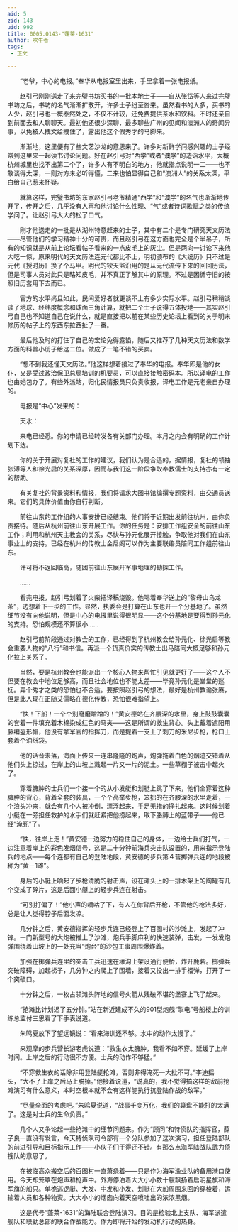 ```yaml
---
aid: 5
zid: 143
uid: 992
title: 0005.0143-"蓬莱-1631"
author: 吹牛者
tags: 
 - 正文

---
```




　　“老爷，中心的电报。”奉华从电报室里出来，手里拿着一张电报纸。

　　赵引弓刚刚送走了来完璧书坊买书的一批本地士子——自从张岱等人来过完璧书坊之后，书坊的名气渐渐扩散开，许多士子纷至沓来。虽然看书的人多，买书的人少，赵引弓也一概泰然处之，不仅不计较，还免费提供茶水和饮料。不时还亲自到前面去和人聊聊天。最初他还很少深聊，最多聊些广州的见闻和澳洲人的奇闻异事，以免被人拽文给拽住了，露出他这个假秀才的马脚来。

　　渐渐地，这里便有了些文艺沙龙的意思来了。许多对新鲜学问感兴趣的士子经常到这里来一起读书讨论问题。好在赵引弓对“西学”或者“澳学”的造诣水平，大概杭州城里也找不出第二个了，许多人有不明白的地方，他就指点说明一二——也不敢谈得太深，一则对方未必听得懂，二来也怕显得自己和“澳洲人”的关系太深，平白给自己惹来怀疑。

　　就算这样，完璧书坊的东家赵引弓老爷精通“西学”和“澳学”的名气也渐渐地传开了，传开之后，几乎没有人再和他讨论什么性理、“气”或者诗词歌赋之类的传统学问了。让赵引弓大大的松了口气。

　　刚才他送走的一批是从湖州特意赶来的士子，其中有二个是专门研究天文历法——尽管他们的学习精神十分的可贵，而且赵引弓在这方面也完全是个半吊子，所有的知识就是从前上论坛看帖子看来的一点皮毛上的灰尘。但是两向一讨论下来他大吃一惊，原来明代的天文历法连元代都比不上，明初颁布的《大统历》只不过是元代《授时历》换了个马甲。明代的钦天监沿用的是从元代流传下来的回回历法，但是司事人员对此只是略知皮毛，并不真正了解其中的原理。不过是因循守旧的按照旧历套用下去而已。

　　官方的水平尚且如此，民间爱好者就更谈不上有多少实际水平。赵引弓稍稍谈谈了地球、经纬度概念和球面三角计算，就把二个士子说得五体投地——其实赵引弓自己也不知道自己在说什么，就是直接把以前在某些历史论坛上看到的关于明末修历的帖子上的东西东拉西扯了一番。

　　最后他及时的打住了自己的宏论免得露馅，随后又推荐了几种天文历法和数学方面的科普小册子给这二位。做成了一笔不错的买卖。

　　“想不到我还懂天文历法。”他这样想着接过了奉华的电报。奉华即是他的女仆，又是受过政治保卫总局培训的机要员，可以直接接触密码本。所以译电的工作也由她包办了。有些外派站，归化民情报员只负责收报，译电工作是元老亲自办理的。

　　电报是“中心”发来的：

　　天水：

　　来电已经悉。你的申请已经转发各有关部门办理。本月之内会有明确的工作计划下达。

　　你的关于开展对复社的工作的建议，我们认为是合适的，据情报，复社的领袖张溥等人和徐光启的关系深厚，因而与我们这一阶段争取奉教儒士的支持亦有一定的帮助。

　　有关复社的背景资料和情报，我们将请求大图书馆编撰专题资料，由交通员送来。它们的具体价值由你自行判断。

　　前往山东的工作组的人事安排已经结束。他们将于近期出发前往杭州，由你负责接待。随后从杭州前往山东开展工作。你的任务是：安排工作组安全的前往山东工作；利用和杭州天主教会的关系，尽快与孙元化展开接触，争取他对我们在山东事业上的支持。已经在杭州的传教士金尼阁可以作为主要联络员陪同工作组前往山东。

　　许可将不返回临高，随团前往山东展开军事地理的勘探工作。

　　……

　　看完电报，赵引弓划着了火柴把译稿烧毁。他喝着奉华送上的“黎母山乌龙茶”，边想着下一步的工作。显然，执委会是打算在山东也开一个分基地了。虽然细节没有向他说明，但是中心的电报里说得很明显——这个分基地是要得到孙元化的支持。恐怕规模还不算很小……

　　赵引弓前阶段通过对教会的工作，已经得到了杭州教会给孙元化、徐光启等教会重要人物的“八行”和书信。再派一个货真价实的传教士出马陪同大概足够和孙元化拉上关系了。

　　当然，要是杭州教会也能派出一个核心人物来帮忙引见就更好了——这个人不但要在教会中地位足够高，而且社会地位也不能太差——毕竟孙元化是堂堂的巡抚。弄个秀才之类的恐怕也不合适。要按照赵引弓的想法，最好是杭州教谕张赓，但是此人现在正随艾儒略在德化传教，恐怕很难指望上。

　　“快！下船！一个个别磨磨蹭蹭的！”黄安德站在齐腰深的水里，身上鼓鼓囊囊的套着一件填充着木棉染成红色的马夹——这是所谓的救生背心。头上戴着遮阳用藤编盔形帽，他没有拿军官的指挥刀，而是提着一支上了刺刀的米尼步枪，枪口上套着个油纸袋。

　　他的话音未落，海面上传来一连串隆隆的炮声，炮弹拖着白色的烟迹交错着从他们头上掠过，在岸上的山坡上溅起一片又一片的泥土。一些草棚子被击中起火了。

　　穿着臃肿的士兵们一个接一个的从小发艇和划艇上跳了下来，他们全穿着这种臃肿的背心，背着全套的装具，一个个高举步枪，笨拙的在齐腰深的水里走着，一个浪头冲来，就会有几个人被冲倒，漂浮起来，手足无措的挣扎起来。这时候划着小艇在一旁担任救护的水手们就赶紧把他捞起来，取下胳膊上的蓝带子——他已经“淹死”了。

　　“快，往岸上走！”黄安德一边努力的稳住自己的身体，一边给士兵们打气，一边注意着岸上的彩色发烟信号，这是二十分钟前海兵突击队设置的，用来指示登陆兵的地点——每个连都有自己的登陆地段，黄安德的步兵第４营掷弹兵连的地段被称为“黄－1滩”。

　　身后的小艇上响起了步枪清脆的射击声，设在滩头上的一排木架上的陶罐有几个变成了碎片，这是后面小艇上的轻步兵连在射击。

　　“可别打偏了！”他小声的嘀咕了下，有人在你背后开枪，不管他的枪法多好，总是让人觉得脖子后面发凉。

　　几分钟之后，黄安德指挥的轻步兵连已经登上了百图村的沙滩上，发起了冲锋。一门新型号的大炮被推上了沙滩，炮兵手脚麻利的快速装弹，击发，一发发炮弹围绕着山坡上的一处充当“炮台”的沙包工事周围爆炸着。

　　加强在掷弹兵连里的突击工兵迅速在壕沟上架设通行便桥，炸开鹿砦。掷弹兵突破障碍，加起梯子，几分钟之内爬上了围墙，接着又投出一排手榴弹，打开了一个突破口。

　　十分钟之后，一枚占领滩头阵地的信号火箭从残破不堪的堡寨上飞了起来。

　　“抢滩比计划迟了五分钟。”站在新近建成不久的901型炮舰“掣电”号船楼上的训练总监付三思看了下手表说道。

　　朱鸣夏放下了望远镜说：“看来海训还不够。水中的动作太慢了。”

　　来观摩的步兵营长游老虎说道：“救生衣太臃肿，我看不如不穿。延缓了上岸时间。上岸之后的行动很不方便。士兵的动作不够猛。”

　　“不穿救生衣的话除非用登陆艇抢滩，否则非得淹死一大批不可。”李迪摇头，“大不了上岸之后马上脱掉。”他接着说道，“说真的，我不觉得搞这样的敌前抢滩演习有什么意义，本时空根本就不会有这样能执行抗登陆作战的敌军。”

　　“尽量全面的考虑吧。”朱鸣夏说道，“战事千变万化，我们的算盘不能打的太满了。这是对士兵的生命负责。”

　　几个人又争论起一些抢滩中的细节问题来。作为“顾问”和特侦队的指挥官，薛子良一直没有发言，今天特侦队司令部有一个分队参加了这次演习，担任登陆部队的前进引导和目标指示工作——小伙子们干得还不错。有那么点海军陆战队武力侦搜队的意思了。

　　在被临高众搬空后的百图村一直萧条着——只是作为海军渔业队的备用港口使用。今天却笼罩在炮声和枪声中。外海停泊着大大小小数十艘飘扬着启明星旗和海军旗的船只。单桅巡逻艇、大发、中发和小发、划艇在大船周围来回的穿梭着，运输着人员和各种物资。大大小小的烟囱向着天空喷吐出的浓浓黑烟。

　　这是代号“蓬莱-1631”的海陆联合登陆演习。目的是检验北上支队、海军派遣舰队和联勤总部的联合作战能力。作为即将开始的发动机行动的热身。


